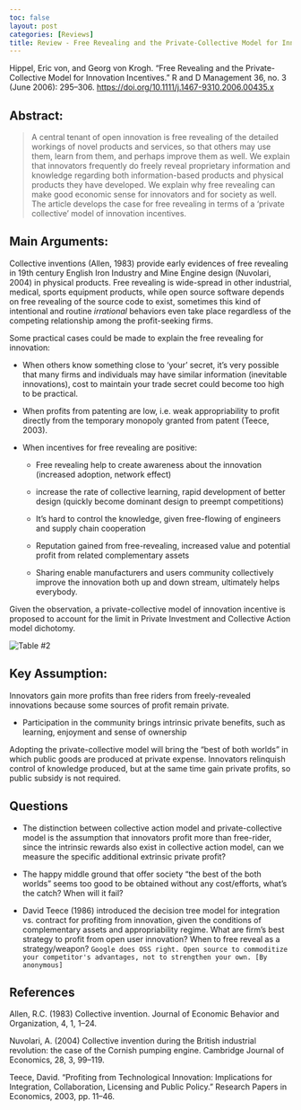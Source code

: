 ```yaml
---
toc: false
layout: post
categories: [Reviews]
title: Review - Free Revealing and the Private-Collective Model for Innovation Incentives
---
```

Hippel, Eric von, and Georg von Krogh. “Free Revealing and the Private-Collective Model for Innovation Incentives.” R and D Management 36, no. 3 (June 2006): 295–306. https://doi.org/10.1111/j.1467-9310.2006.00435.x

## Abstract:
> A central tenant of open innovation is free revealing of the detailed workings of novel products and services, so that others may use them, learn from them, and perhaps improve them as well. We explain that innovators frequently do freely reveal proprietary information and knowledge regarding both information-based products and physical products they have developed. We explain why free revealing can make good economic sense for innovators and for society as well. The article develops the case for free revealing in terms of a ‘private collective’ model of innovation incentives.

## Main Arguments:
Collective inventions (Allen, 1983) provide early evidences of free revealing in 19th century English Iron Industry and Mine Engine design (Nuvolari, 2004) in physical products. Free revealing is wide-spread in other industrial, medical, sports equipment products, while open source software depends on free revealing of the source code to exist, sometimes this kind of intentional and routine *irrational* behaviors even take place regardless of the competing relationship among the profit-seeking firms.

Some practical cases could be made to explain the free revealing for innovation:

- When others know something close to ‘your’ secret, it’s very possible that many firms and individuals may have similar information (inevitable innovations), cost to maintain your trade secret could become too high to be practical.

- When profits from patenting are low, i.e. weak appropriability to profit directly from the temporary monopoly granted from patent (Teece, 2003).

- When incentives for free revealing are positive:

    * Free revealing help to create awareness about the innovation (increased adoption, network effect)

    * increase the rate of collective learning, rapid development of better design (quickly become dominant design to preempt competitions)

    * It’s hard to control the knowledge, given free-flowing of engineers and supply chain cooperation

    * Reputation gained from free-revealing, increased value and potential profit from related complementary assets

    * Sharing enable manufacturers and users community collectively improve the innovation both up and down stream, ultimately helps everybody.

Given the observation, a private-collective model of innovation incentive is proposed to account for the limit in Private Investment and Collective Action model dichotomy.

![Table #2](../../../../images/free.revealing.table2.png)

## Key Assumption: 
Innovators gain more profits than free riders from freely-revealed innovations because some sources of profit remain private.

- Participation in the community brings intrinsic private benefits, such as learning, enjoyment and sense of ownership

Adopting the private-collective model will bring the “best of both worlds” in which public goods are produced at private expense. Innovators relinquish control of knowledge produced, but at the same time gain private profits, so public subsidy is not required.

## Questions
- The distinction between collective action model and private-collective model is the assumption that innovators profit more than free-rider, since the intrinsic rewards also exist in collective action model, can we measure the specific additional extrinsic private profit?

- The happy middle ground that offer society “the best of the both worlds” seems too good to be obtained without any cost/efforts, what’s the catch? When will it fail?

- David Teece (1986) introduced the decision tree model for integration vs. contract for profiting from innovation, given the conditions of complementary assets and appropriability regime. What are firm’s best strategy to profit from open user innovation? When to free reveal as a strategy/weapon?
```Google does OSS right. Open source to commoditize your competitor's advantages, not to strengthen your own. [By anonymous]```

## References

Allen, R.C. (1983) Collective invention. Journal of Economic Behavior and Organization, 4, 1, 1–24.

Nuvolari, A. (2004) Collective invention during the British industrial revolution: the case of the Cornish pumping engine. Cambridge Journal of Economics, 28, 3, 99–119.

Teece, David. “Profiting from Technological Innovation: Implications for Integration, Collaboration, Licensing and Public Policy.” Research Papers in Economics, 2003, pp. 11–46.